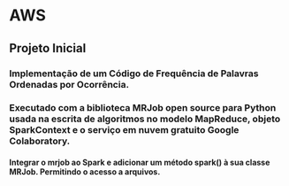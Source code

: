 # AWS
## Projeto Inicial
### Implementação de um Código de Frequência de Palavras Ordenadas por Ocorrência.
### Executado com a biblioteca MRJob open source para Python usada na escrita de algoritmos no modelo MapReduce, objeto SparkContext e o serviço em nuvem gratuito Google Colaboratory.
#### Integrar o mrjob ao Spark e adicionar um método spark() à sua classe MRJob. Permitindo o acesso a arquivos.
